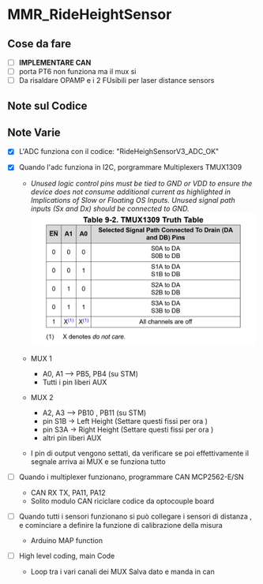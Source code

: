 # MMR_RideHeightSensor

## Cose da fare 

- [ ] **IMPLEMENTARE CAN**
- [ ] porta PT6 non funziona ma il mux si 
- [ ] Da risaldare OPAMP e i 2 FUsibili per laser distance sensors

## Note sul Codice

## Note Varie

- [x] L'ADC funziona con il codice: "RideHeighSensorV3_ADC_OK"

- [x] Quando l'adc funziona in I2C, porgrammare Multiplexers TMUX1309
    - *Unused logic control pins must be tied to GND or VDD to ensure the device does not consume additional current as highlighted in Implications of Slow or Floating OS Inputs. Unused signal path inputs (Sx and Dx) should be connected to GND.*
    ![Table](/MUX%20Control%20Table.png)

    - MUX 1 
        - A0, A1 --> PB5, PB4 (su STM)
        - Tutti i pin liberi AUX
    - MUX 2 
        - A2, A3 --> PB10 , PB11 (su STM)
        - pin S1B -> Left Height (Settare questi fissi per ora )
        - pin S3A -> Right Height (Settare questi fissi per ora )
        - altri pin liberi AUX
     
    - I pin di output vengono settati, da verificare se poi effettivamente il segnale arriva ai MUX e se funziona tutto 

- [ ] Quando i multiplexer funzionano, programmare CAN MCP2562-E/SN
    - CAN RX TX, PA11, PA12
    - Solito modulo CAN riciclare codice da optocouple board

- [ ] Quando tutti i sensori funzionano si può collegare i sensori di distanza , e cominciare a definire la funzione di calibrazione della misura
    - Arduino MAP function

- [ ] High level coding, main Code 
    - Loop tra i vari canali dei MUX Salva dato e manda in can

